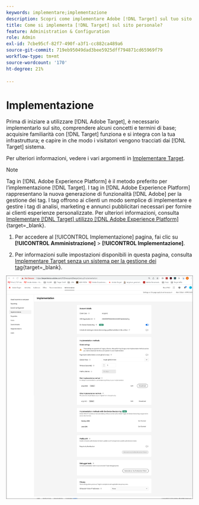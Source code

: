 ```yaml
---
keywords: implementare;implementazione
description: Scopri come implementare Adobe [!DNL Target] sul tuo sito. Imposta le impostazioni globali, il metodo di implementazione (AEP Web SDK o at.js) e altro ancora.
title: Come si implementa [!DNL Target] sul sito personale?
feature: Administration & Configuration
role: Admin
exl-id: 7cbe95cf-82f7-490f-a3f1-cc882ca489a6
source-git-commit: 719eb95049dad3bee5925dff794871cd65969f79
workflow-type: tm+mt
source-wordcount: '170'
ht-degree: 21%

---
```


# Implementazione

Prima di iniziare a utilizzare [!DNL Adobe Target], è necessario implementarlo sul sito, comprendere alcuni concetti e termini di base; acquisire familiarità con [!DNL Target] funziona e si integra con la tua infrastruttura; e capire in che modo i visitatori vengono tracciati dai [!DNL Target] sistema.

Per ulteriori informazioni, vedere i vari argomenti in [Implementare Target](/help/main/c-implementing-target/implementing-target.md).

>[!NOTE]
>
>Tag in [!DNL Adobe Experience Platform] è il metodo preferito per l’implementazione [!DNL Target]. I tag in [!DNL Adobe Experience Platform] rappresentano la nuova generazione di funzionalità [!DNL Adobe] per la gestione dei tag. I tag offrono ai clienti un modo semplice di implementare e gestire i tag di analisi, marketing e annunci pubblicitari necessari per fornire ai clienti esperienze personalizzate. Per ulteriori informazioni, consulta [Implementare [!DNL Target] utilizzo [!DNL Adobe Experience Platform]](https://developer.adobe.com/target/implement/client-side/atjs/how-to-deployatjs/implement-target-using-adobe-launch/){target=_blank}.

1. Per accedere al [!UICONTROL Implementazione] pagina, fai clic su **[!UICONTROL Amministrazione]** > **[!UICONTROL Implementazione]**.

1. Per informazioni sulle impostazioni disponibili in questa pagina, consulta [Implementare Target senza un sistema per la gestione dei tag](https://developer.adobe.com/target/implement/client-side/atjs/how-to-deployatjs/implement-target-without-a-tag-manager/){target=_blank}.

![Pagina di implementazione](/help/main/administrating-target/assets/implementation.png)

